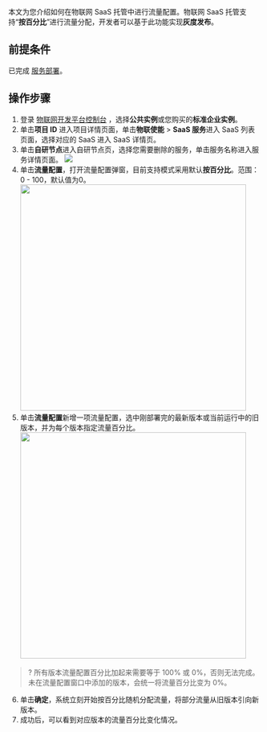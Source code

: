 
本文为您介绍如何在物联网 SaaS 托管中进行流量配置。物联网 SaaS 托管支持“**按百分比**”进行流量分配，开发者可以基于此功能实现**灰度发布**。

## 前提条件

已完成 [服务部署](https://cloud.tencent.com/document/product/1465/59051)。

## 操作步骤

1. 登录 [物联网开发平台控制台](https://console.cloud.tencent.com/iotexplorer) ，选择**公共实例**或您购买的**标准企业实例**。
2. 单击**项目 ID** 进入项目详情页面，单击**物联使能** > **SaaS 服务**进入 SaaS 列表页面，选择对应的 SaaS 进入 SaaS 详情页。
3. 单击**自研节点**进入自研节点页，选择您需要删除的服务，单击服务名称进入服务详情页面。
   ![](https://main.qcloudimg.com/raw/a7c7c7835ac5460b240daa492d4d95e0.png)<br > 
4. 单击**流量配置**，打开流量配置弹窗，目前支持模式采用默认**按百分比**。范围：0 - 100，默认值为0。
   <img src="https://main.qcloudimg.com/raw/b608596fe2d4839e59cbaee345e6c159.jpg" style="width: 450px;" > </img > <br > 
5. 单击**流量配置**新增一项流量配置，选中刚部署完的最新版本或当前运行中的旧版本，并为每个版本指定流量百分比。
   <img src="https://main.qcloudimg.com/raw/50e88e671933d8012fe400d2bdfe3320.png" style="width: 450px;" > </img > <br > 
>? 所有版本流量配置百分比加起来需要等于 100% 或 0%，否则无法完成。未在流量配置窗口中添加的版本，会统一将流量百分比变为 0%。
>
6. 单击**确定**，系统立刻开始按百分比随机分配流量，将部分流量从旧版本引向新版本。
7. 成功后，可以看到对应版本的流量百分比变化情况。
